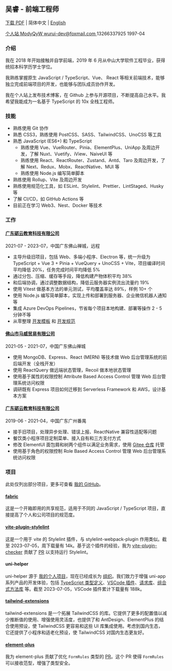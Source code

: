 ## 吴睿 - 前端工程师

[下载 PDF](./%E5%90%B4%E7%9D%BF%20-%20%E5%89%8D%E7%AB%AF%E5%B7%A5%E7%A8%8B%E5%B8%88.pdf) | 简体中文 | [English](./index.en-US.md)

<div class="flex">
  <a href="https://modyqyw.github.io" class="flex items-center mr-2">
    <iconify-icon icon="carbon:home" class="mr-1"></iconify-icon>
    个人站
  </a>
  <a href="https://github.com/ModyQyW" class="flex items-center mx-2">
    <iconify-icon icon="carbon:logo-github" class="mr-1"></iconify-icon>
    ModyQyW
  </a>
  <a href="mailto:wurui-dev@foxmail.com" class="flex items-center mx-2">
    <iconify-icon icon="carbon:email" class="mr-1"></iconify-icon>
    wurui-dev@foxmail.com
  </a>
  <span class="flex items-center mx-2">
    <iconify-icon icon="carbon:phone" class="mr-1"></iconify-icon>
    13266337925
  </span>
  <span class="flex items-center mx-2">
    <iconify-icon icon="icon-park-outline:birthday-cake" class="mr-1"></iconify-icon>
    1997-04
  </span>
</div>

### 介绍

我在 2018 年开始接触并自学前端，2019 年 6 月从中山大学软件工程毕业，获得统招本科学历学士学位。

我熟练掌握原生 JavaScript / TypeScript、Vue、 React 等相关前端技术，能够独立完成前端项目的开发，也能够与团队成员协作开发。

我在个人站上发布技术博客，在 Github 上参与开源项目，不断提高自己水平。我希望我能成为一名基于 TypeScript 的 10x 全栈工程师。

### 技能

- 熟练使用 Git 协作
- 熟悉 CSS3，熟练使用 PostCSS、SASS、TailwindCSS、UnoCSS 等工具
- 熟悉 JavaScript (ES6+) 和 TypeScript
  - 熟练使用 Vue、VueRouter、Pinia、ElementPlus、UniApp 及周边开发，了解 Nuxt、Vuetify、iView、NaiveUI 等
  - 熟练使用 React、ReactRouter、Zustand、Antd、Taro 及周边开发，了解 Next、Redux、Mobx、ReactNative、MUI 等
  - 熟练使用 Node.js 编写简单脚本
- 熟练使用 Rollup、Vite 及周边开发
- 熟练使用规范化工具，如 ESLint、Stylelint、Prettier、LintStaged、Husky 等
- 了解 CI/CD，如 GitHub Actions 等
- 目前正在学习 Web3、Nest、Docker 等技术

### 工作

#### [广东砺云教育科技有限公司](https://www.millcloud.cn/)

<p class="text-gray-500">2021-07 - 2023-07，中国广东佛山禅城，远程</p>

- 主导升级旧项目，包括 Web、多端小程序、Electron 等，统一升级为 TypeScript + Vue 3 + Pinia + VueQuery + UnoCSS + Vite，项目编译时间平均降低 20%，任务完成时间平均降低 5%
- 通过分包、压缩、缓存等手段，降低构建产物体积平均 38%
- 和后端协调，通过调整数据结构，降低云服务器实例流出流量约 19%
- 使用 Vitest 做基本方法的单元测试，平均覆盖率达 89%，样例 10+ 个
- 使用 Node.js 编写简单脚本，实现上传和部署到服务器、企业微信机器人通知等
- 集成 Azure DevOps Pipelines，节省每个项目本地构建、部署等操作 2 - 5 分钟不等
- 从零整理 [开发模板](https://github.com/MillCloud/presets) 和 [开发规范](https://millcloud.github.io/standard)

#### [佛山市马威贸易有限公司](https://globus-china.com/)

<p class="text-gray-500">2021-05 - 2021-07，中国广东佛山禅城</p>

- 使用 MongoDB、Express、React (MERN) 等技术做 Web 后台管理系统的前后端开发（全栈开发）
- 使用 ReactQuery 做远端状态管理，Recoil 做本地状态管理
- 使用基于属性的权限控制 Attribute Based Access Control 管理 Web 后台管理系统访问权限
- 调研既有 Express 项目如何迁移到 Serverless Framework 和 AWS，设计基本方案

#### [广东砺云教育科技有限公司](https://www.millcloud.cn/)

<p class="text-gray-500">2019-06 - 2021-04，中国广东广州番禺</p>

- 接手旧项目，处理异步处理、错误上报、ReactNative 兼容性适配等问题
- 餐饮类小程序项目定制菜单、接入自有和三方支付方式
- 修改 ElementUI 面包屑和树两个组件以满足业务需求，使用 [Gitee 仓库](https://gitee.com/MillCloud/element) 托管
- 使用基于角色的权限控制 Role Based Access Control 管理 Web 后台管理系统访问权限

### 项目

此处仅列出部分项目，更多可查看 [我的 GitHub](https://github.com/ModyQyW)。

#### [fabric](https://github.com/ModyQyW/fabric)

这是一个开箱即用的共享规范，适用于不同的 JavaScript / TypeScript 项目，直接提高了个人和公司项目的规范度。

#### [vite-plugin-stylelint](https://github.com/ModyQyW/vite-plugin-stylelint)

这是一个用于 vite 的 Stylelint 插件，与 stylelint-webpack-plugin 作用类似。截至 2023-07-05，周下载量有 14k。基于这个插件的经验，我为 [vite-plugin-checker](https://github.com/fi3ework/vite-plugin-checker) 贡献了 [PR](https://github.com/fi3ework/vite-plugin-checker/pull/158) 以支持运行 Stylelint。

#### uni-helper

uni-helper 源于 [我的个人项目](https://github.com/ModyQyW/uni-helper)，现在已经成长为 [组织](https://github.com/uni-helper)。我们致力于增强 uni-app 系列产品的开发体验，包括 [TypeScript 类型定义](https://github.com/orgs/uni-helper/repositories?q=types&type=all&language=&sort=)、[VSCode 插件](https://github.com/orgs/uni-helper/repositories?q=vscode&type=all&language=&sort=)、[请求库](https://github.com/uni-helper/uni-network)、[组合式方法库](https://github.com/uni-helper/uni-use) 等。截至 2023-07-05，VSCode 插件累计下载量有 188k。

#### [tailwind-extensions](https://github.com/ModyQyW/tailwind-extensions)

tailwind-extensions 是一个拓展 TailwindCSS 的库。它提供了更多的配置值以减少推断值的使用、增强使用灵活度，也提供了和 AntDesign、ElementPlus 的结合使用预设，使 TailwindCSS 更容易和这些 UI 库集成使用。考虑到国内生态，它还提供了小程序和适老化预设，使 TailwindCSS 对国内生态更友好。

#### [element-plus](https://github.com/element-plus/element-plus)

我为 element-plus 贡献了优化 `FormRules` 类型的 [PR](https://github.com/element-plus/element-plus/pull/12549)。这个 PR 使得 `FormRules` 可以接收范型，增强了类型安全。

<!--
## 期望

- 公司前景良好，有上升空间
- 团队和谐友善，目标统一，流程规范，强调效率，拒绝繁文缛节和加班文化
- 中国时区，可安排固定时间协调开会
- 全职远程工作，15 - 20k，五险一金，每周工作 35 - 40 小时，如果需要自行处理社保税务等 18 - 24k
- 兼职远程工作，1h 120 - 240，如果需要自行处理社保税务等 1h 144 - 288
-->

<script src="https://cdn.jsdelivr.net/npm/@unocss/runtime"></script>
<script src="https://cdn.jsdelivr.net/npm/iconify-icon/dist/iconify-icon.min.js"></script>
